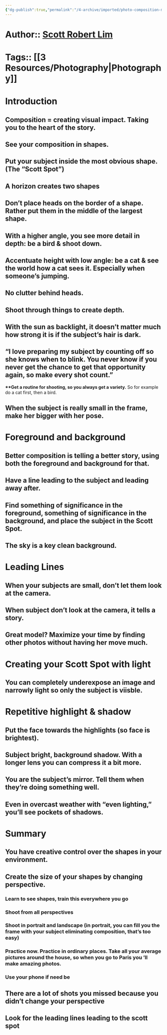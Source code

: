 ```yaml
---
{"dg-publish":true,"permalink":"/4-archive/imported/photo-composition-masterclass/"}
---
```




# Author:: [Scott Robert Lim](Scott%20Robert-Lim.md)


# Tags:: [[3 Resources/Photography\|Photography]]


# Introduction


## Composition = creating visual impact. Taking you to the heart of the story.


## See your composition in shapes.


## ****Put your subject inside the most obvious shape.**** (The “Scott Spot”)


## A horizon creates two shapes


## Don’t place heads on the border of a shape. Rather put them in the middle of the largest shape.


## With a higher angle, you see more detail in depth: be a bird & shoot down.


## Accentuate height with low angle: be a cat & see the world how a cat sees it. Especially when someone’s jumping.


## No clutter behind heads.


## Shoot through things to create depth.


## With the sun as backlight, it doesn’t matter much how strong it is if the subject’s hair is dark.


## “I love preparing my subject by counting off so she knows when to blink. You never know if you never get the chance to get that opportunity again, so make every shot count.”

****\*\*Get a routine for shooting, so you always get a variety.**** So for example do a cat first, then a bird.


## When the subject is really small in the frame, make her bigger with her pose.


# Foreground and background


## Better composition is telling a better story, using both the foreground and background for that.


## Have a line ****leading to the subject**** and ****leading away after****.


## Find something of significance in the foreground, something of significance in the background, and place the subject in the Scott Spot.


## ****The sky is a key clean background.****


# Leading Lines


## When your subjects are small, don’t let them look at the camera.


## When subject don’t look at the camera, it tells a story.


## Great model? Maximize your time by finding other photos without having her move much.


# Creating your Scott Spot with light


## You can completely underexpose an image and narrowly light so only the subject is viisble.


# Repetitive highlight & shadow


## Put the face towards the highlights (so face is brightest).


## ****Subject bright, background shadow.**** With a longer lens you can compress it a bit more.


## You are the subject’s mirror. Tell them when they’re doing something well.


## Even in overcast weather with “even lighting,” you’ll see pockets of shadows.


# Summary


## You have creative control over the shapes in your environment.


## Create the size of your shapes by changing perspective.


### Learn to see shapes, train this everywhere you go


### Shoot from all perspectives


### Shoot in portrait and landscape (in portrait, you can fill you the frame with your subject eliminating composition, that’s too easy)


### ****Practice now.**** Practice in ordinary places. Take all your average pictures around the house, so when you go to Paris you ’ll make amazing photos.


### Use your phone if need be


## There are a lot of shots you missed because you didn’t change your perspective


## Look for the leading lines leading to the scott spot

